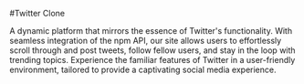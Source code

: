 #Twitter Clone

A dynamic platform that mirrors the essence of Twitter's functionality. With seamless integration of the npm API, our site allows users to effortlessly scroll through and post tweets, follow fellow users, and stay in the loop with trending topics. Experience the familiar features of Twitter in a user-friendly environment, tailored to provide a captivating social media experience.




